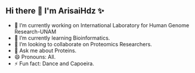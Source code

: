 ## Hi there 👋 I'm **ArisaiHdz** ✨

- 🔭 I’m currently working on International Laboratory for Human Genome Research-UNAM
- 🌱 I’m currently learning Bioinformatics.
- 👯 I’m looking to collaborate on Proteomics Researchers.
- 💬 Ask me about Proteins.
- 😄 Pronouns: All.
- ⚡ Fun fact: Dance and Capoeira. 

